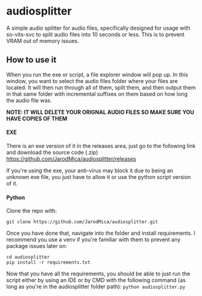 # audiosplitter
A simple audio splitter for audio files, specifically designed for usage with so-vits-svc to split audio files into 10 seconds or less. This is to prevent VRAM out of memory issues.

## How to use it
When you run the exe or script, a file explorer window will pop up.  In this window, you want to select the audio files folder where your files are located.  It will then run through all of them, split them, and then output them in that same folder with incremental suffixes on them based on how long the audio file was.

**NOTE: IT WILL DELETE YOUR ORIGNAL AUDIO FILES SO MAKE SURE YOU HAVE COPIES OF THEM**

#### EXE
There is an exe version of it in the releases area, just go to the following link and download the source code (.zip) https://github.com/JarodMica/audiosplitter/releases

If you're using the exe, your anti-virus may block it due to being an unknown exe file, you just have to allow it or use the python script version of it.

#### Python
Clone the repo with:

```git clone https://github.com/JarodMica/audiosplitter.git```

Once you have done that, navigate into the folder and install requirements.  I recommend you use a venv if you're familiar with them to prevent any package issues later on:
```
cd audiosplitter
pip install -r requirements.txt
```

Now that you have all the requirements, you should be able to just run the script either by using an IDE or by CMD with the following command (as long as you're in the audiosplitter folder path):
```python audiosplitter.py```
